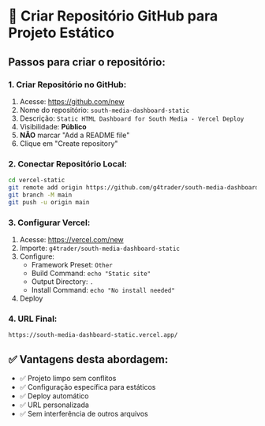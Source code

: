 # 🚀 Criar Repositório GitHub para Projeto Estático

## Passos para criar o repositório:

### 1. Criar Repositório no GitHub:
1. Acesse: https://github.com/new
2. Nome do repositório: `south-media-dashboard-static`
3. Descrição: `Static HTML Dashboard for South Media - Vercel Deploy`
4. Visibilidade: **Público**
5. **NÃO** marcar "Add a README file"
6. Clique em "Create repository"

### 2. Conectar Repositório Local:
```bash
cd vercel-static
git remote add origin https://github.com/g4trader/south-media-dashboard-static.git
git branch -M main
git push -u origin main
```

### 3. Configurar Vercel:
1. Acesse: https://vercel.com/new
2. Importe: `g4trader/south-media-dashboard-static`
3. Configure:
   - Framework Preset: `Other`
   - Build Command: `echo "Static site"`
   - Output Directory: `.`
   - Install Command: `echo "No install needed"`
4. Deploy

### 4. URL Final:
```
https://south-media-dashboard-static.vercel.app/
```

## ✅ Vantagens desta abordagem:
- ✅ Projeto limpo sem conflitos
- ✅ Configuração específica para estáticos
- ✅ Deploy automático
- ✅ URL personalizada
- ✅ Sem interferência de outros arquivos
